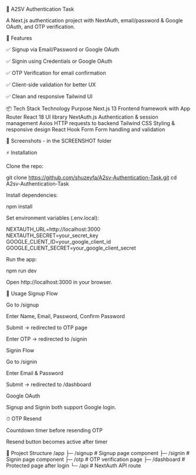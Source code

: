 🚀 A2SV Authentication Task

A Next.js authentication project with NextAuth, email/password & Google OAuth, and OTP verification.

🌟 Features

✅ Signup via Email/Password or Google OAuth

✅ Signin using Credentials or Google OAuth

✅ OTP Verification for email confirmation

✅ Client-side validation for better UX

✅ Clean and responsive Tailwind UI

📦 Tech Stack
Technology	Purpose
Next.js 13	Frontend framework with App Router
React 18	UI library
NextAuth.js	Authentication & session management
Axios	HTTP requests to backend
Tailwind CSS	Styling & responsive design
React Hook Form	Form handling and validation

🎨 Screenshots
     - in the SCREENSHOT folder

⚡ Installation

Clone the repo:

git clone https://github.com/shuzeyfa/A2sv-Authentication-Task.git
cd A2sv-Authentication-Task


Install dependencies:

npm install


Set environment variables (.env.local):

NEXTAUTH_URL=http://localhost:3000
NEXTAUTH_SECRET=your_secret_key
GOOGLE_CLIENT_ID=your_google_client_id
GOOGLE_CLIENT_SECRET=your_google_client_secret


Run the app:

npm run dev


Open http://localhost:3000 in your browser.

📝 Usage
Signup Flow

Go to /signup

Enter Name, Email, Password, Confirm Password

Submit → redirected to OTP page

Enter OTP → redirected to /signin

Signin Flow

Go to /signin

Enter Email & Password

Submit → redirected to /dashboard

Google OAuth

Signup and Signin both support Google login.

⏱ OTP Resend

Countdown timer before resending OTP

Resend button becomes active after timer

📂 Project Structure
/app
 ├─ /signup      # Signup page component
 ├─ /signin      # Signin page component
 ├─ /otp         # OTP verification page
 ├─ /dashboard   # Protected page after login
 └─ /api         # NextAuth API route
